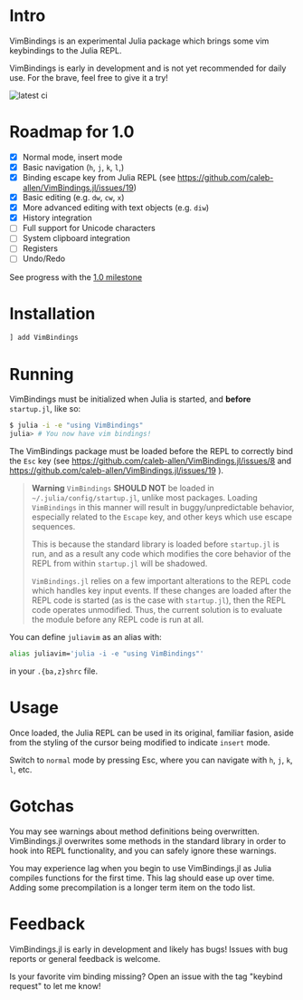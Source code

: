 # Intro

VimBindings is an experimental Julia package which brings some vim keybindings to the Julia REPL.

VimBindings is early in development and is not yet recommended for daily use. For the brave, feel free to give it a try!

![latest ci](https://github.com/caleb-allen/VimBindings.jl/actions/workflows/test.yaml/badge.svg)

# Roadmap for 1.0
- [x] Normal mode, insert mode
- [x] Basic navigation (`h`, `j`, `k`, `l`,)
- [x] Binding escape key from Julia REPL (see https://github.com/caleb-allen/VimBindings.jl/issues/19)
- [x] Basic editing (e.g. `dw`, `cw`, `x`)
- [x] More advanced editing with text objects (e.g. `diw`)
- [x] History integration
- [ ] Full support for Unicode characters
- [ ] System clipboard integration
- [ ] Registers
- [ ] Undo/Redo

See progress with the [1.0 milestone](https://github.com/caleb-allen/VimBindings.jl/milestone/1)
<!-- - [ ] Macros -->

# Installation

```julia
] add VimBindings

```

# Running

VimBindings must be initialized when Julia is started, and **before** `startup.jl`, like so:

```bash
$ julia -i -e "using VimBindings"
julia> # You now have vim bindings!
```

The VimBindings package must be loaded before the REPL to correctly bind the `Esc` key (see https://github.com/caleb-allen/VimBindings.jl/issues/8 and https://github.com/caleb-allen/VimBindings.jl/issues/19 ). 

> **Warning**
> `VimBindings` **SHOULD NOT** be loaded in `~/.julia/config/startup.jl`, unlike most packages. Loading `VimBindings` in this manner will result in buggy/unpredictable behavior, especially related to the `Escape` key, and other keys which use escape sequences.
>
> This is because the standard library is loaded before `startup.jl` is run, and as a result any code which modifies the core behavior of the REPL from within `startup.jl` will be shadowed.
> 
> `VimBindings.jl` relies on a few important alterations to the REPL code which handles key input events. If these changes are loaded after the REPL code is started (as is the case with `startup.jl`), then the REPL code operates unmodified. Thus, the current solution is to evaluate the module before any REPL code is run at all.

You can define `juliavim` as an alias with:

```bash
alias juliavim='julia -i -e "using VimBindings"'
```

in your `.{ba,z}shrc` file.


# Usage
Once loaded, the Julia REPL can be used in its original, familiar fasion, aside from the styling of the cursor being modified to indicate `insert` mode.

Switch to `normal` mode by pressing Esc, where you can navigate with `h`, `j`, `k`, `l`, etc.

# Gotchas
You may see warnings about method definitions being overwritten. VimBindings.jl overwrites some methods in the standard library in order to hook into REPL functionality, and you can safely ignore these warnings.

You may experience lag when you begin to use VimBindings.jl as Julia compiles functions for the first time. This lag should ease up over time. Adding some precompilation is a longer term item on the todo list.

# Feedback

VimBindings.jl is early in development and likely has bugs! Issues with bug reports or general feedback is welcome.

Is your favorite vim binding missing? Open an issue with the tag "keybind request" to let me know!
